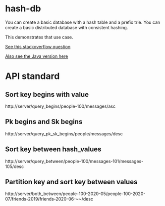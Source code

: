 # hash-db

You can create a basic database with a hash table and a prefix trie. You can create a basic distributed database with consistent hashing.

This demonstrates that use case.

[See this stackoverflow question](https://stackoverflow.com/questions/63420723/is-dynamodb-a-trie-in-front-of-a-distributed-hash-table)

[Also see the Java version here](https://github.com/samsquire/hash-db-java)

# API standard

## Sort key begins with value

http://server/query_begins/people-100/messages/asc

## Pk begins and Sk begins

http://server/query_pk_sk_begins/people/messages/desc

## Sort key between hash_values

http://server/query_between/people-100/messages-101/messages-105/desc

## Partition key and sort key between values

http://server/both_between/people-100-2020-05/people-100-2020-07/friends-2019/friends-2020-06-~~/desc
